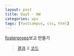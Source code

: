 ```yaml
---
layout: post
title: Day5 - HW
categories: wps
tags: [fastcampus, css, html]
---
```


[fosterprops](http://fosterprops.com/)보고 만들기

> [결과](http://hmlim.getforge.io/day5/fosterprops/index.html) X [코드](https://github.com/pinstinct/webpage-practice)
